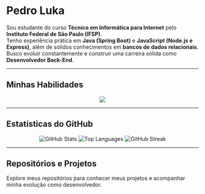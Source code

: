 # Pedro Luka

Sou estudante do curso **Técnico em Informática para Internet** pelo **Instituto Federal de São Paulo (IFSP)**.  
Tenho experiência prática em **Java (Spring Boot)** e **JavaScript (Node.js e Express)**, além de sólidos conhecimentos em **bancos de dados relacionais**.  
Busco evoluir constantemente e construir uma carreira sólida como **Desenvolvedor Back-End**.

---

## Minhas Habilidades

<div align="center">

<a href="#"><img src="https://skillicons.dev/icons?i=java,spring,js,nodejs,mysql,postgres,git,docker,linux&theme=dark" /></a>

</div>

---

## Estatísticas do GitHub

<div align="center">

<img src="https://github-readme-stats.vercel.app/api?username=LS-PLuka&show_icons=true&theme=tokyonight&hide_border=true&border_radius=10" alt="GitHub Stats" />  
<img src="https://github-readme-stats.vercel.app/api/top-langs/?username=LS-PLuka&layout=compact&theme=tokyonight&hide_border=true&border_radius=10" alt="Top Languages" />  
<img src="https://streak-stats.demolab.com?user=LS-PLuka&theme=tokyonight&hide_border=true&border_radius=10" alt="GitHub Streak" />

</div>

---

## Repositórios e Projetos

Explore meus repositórios para conhecer meus projetos e acompanhar minha evolução como desenvolvedor.

